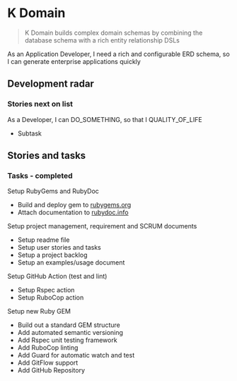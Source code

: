 # K Domain

> K Domain builds complex domain schemas by combining the database schema with a rich entity relationship DSLs

As an Application Developer, I need a rich and configurable ERD schema, so I can generate enterprise applications quickly

## Development radar

### Stories next on list

As a Developer, I can DO_SOMETHING, so that I QUALITY_OF_LIFE

- Subtask

## Stories and tasks

### Tasks - completed

Setup RubyGems and RubyDoc

- Build and deploy gem to [rubygems.org](https://rubygems.org/gems/k_domain)
- Attach documentation to [rubydoc.info](https://rubydoc.info/github/to-do-/k_domain/master)

Setup project management, requirement and SCRUM documents

- Setup readme file
- Setup user stories and tasks
- Setup a project backlog
- Setup an examples/usage document

Setup GitHub Action (test and lint)

- Setup Rspec action
- Setup RuboCop action

Setup new Ruby GEM

- Build out a standard GEM structure
- Add automated semantic versioning
- Add Rspec unit testing framework
- Add RuboCop linting
- Add Guard for automatic watch and test
- Add GitFlow support
- Add GitHub Repository
